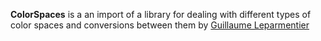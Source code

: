 **ColorSpaces** is a an import of a library for dealing with different types of color spaces and conversions between them by [Guillaume Leparmentier](http://www.codeproject.com/Articles/19045/Manipulating-colors-in-NET-Part-1)